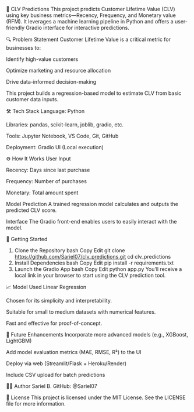 🧮 CLV Predictions
This project predicts Customer Lifetime Value (CLV) using key business metrics—Recency, Frequency, and Monetary value (RFM). It leverages a machine learning pipeline in Python and offers a user-friendly Gradio interface for interactive predictions.

🔍 Problem Statement
Customer Lifetime Value is a critical metric for businesses to:

Identify high-value customers

Optimize marketing and resource allocation

Drive data-informed decision-making

This project builds a regression-based model to estimate CLV from basic customer data inputs.

🛠️ Tech Stack
Language: Python

Libraries: pandas, scikit-learn, joblib, gradio, etc.

Tools: Jupyter Notebook, VS Code, Git, GitHub

Deployment: Gradio UI (Local execution)

⚙️ How It Works
User Input

Recency: Days since last purchase

Frequency: Number of purchases

Monetary: Total amount spent

Model Prediction
A trained regression model calculates and outputs the predicted CLV score.

Interface
The Gradio front-end enables users to easily interact with the model.

🚀 Getting Started
1. Clone the Repository
bash
Copy
Edit
git clone https://github.com/Sariel07/clv_predictions.git
cd clv_predictions
2. Install Dependencies
bash
Copy
Edit
pip install -r requirements.txt
3. Launch the Gradio App
bash
Copy
Edit
python app.py
You’ll receive a local link in your browser to start using the CLV prediction tool.

📈 Model Used
Linear Regression

Chosen for its simplicity and interpretability.

Suitable for small to medium datasets with numerical features.

Fast and effective for proof-of-concept.

🧪 Future Enhancements
Incorporate more advanced models (e.g., XGBoost, LightGBM)

Add model evaluation metrics (MAE, RMSE, R²) to the UI

Deploy via web (Streamlit/Flask + Heroku/Render)

Include CSV upload for batch predictions

🙋‍♂️ Author
Sariel B.
GitHub: @Sariel07

📄 License
This project is licensed under the MIT License.
See the LICENSE file for more information.
